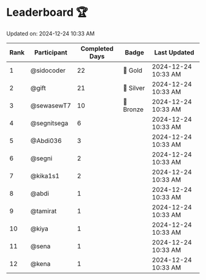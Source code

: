 # Leaderboard 🏆

Updated on: 2024-12-24 10:33 AM

| Rank | Participant       | Completed Days | Badge      | Last Updated         |
|------|-------------------|----------------|------------|----------------------|
| 1    | @sidocoder        | 22             | 🏅 Gold     | 2024-12-24 10:33 AM |
| 2    | @gift             | 21             | 🥈 Silver   | 2024-12-24 10:33 AM |
| 3    | @sewasewT7        | 10             | 🥉 Bronze   | 2024-12-24 10:33 AM |
| 4    | @segnitsega       | 6              |            | 2024-12-24 10:33 AM |
| 5    | @Abdi036          | 3              |            | 2024-12-24 10:33 AM |
| 6    | @segni            | 2              |            | 2024-12-24 10:33 AM |
| 7    | @kika1s1          | 2              |            | 2024-12-24 10:33 AM |
| 8    | @abdi             | 1              |            | 2024-12-24 10:33 AM |
| 9    | @tamirat          | 1              |            | 2024-12-24 10:33 AM |
| 10   | @kiya             | 1              |            | 2024-12-24 10:33 AM |
| 11   | @sena             | 1              |            | 2024-12-24 10:33 AM |
| 12   | @kena             | 1              |            | 2024-12-24 10:33 AM |

